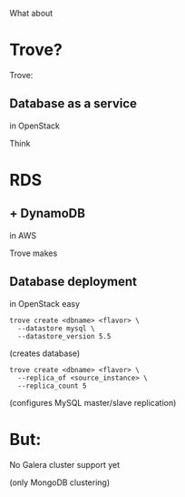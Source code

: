 What about
# Trove?


Trove:
## Database as a service
in OpenStack


Think
# RDS
## + DynamoDB
in AWS


Trove makes
## Database deployment
in OpenStack easy


```
trove create <dbname> <flavor> \
  --datastore mysql \
  --datastore_version 5.5
```
(creates database) <!-- .element class="fragment" -->


```
trove create <dbname> <flavor> \
  --replica_of <source_instance> \
  --replica_count 5
```
(configures MySQL master/slave replication) <!-- .element class="fragment" -->


# But:
No Galera cluster support yet

(only MongoDB clustering) <!-- .element class="fragment" -->